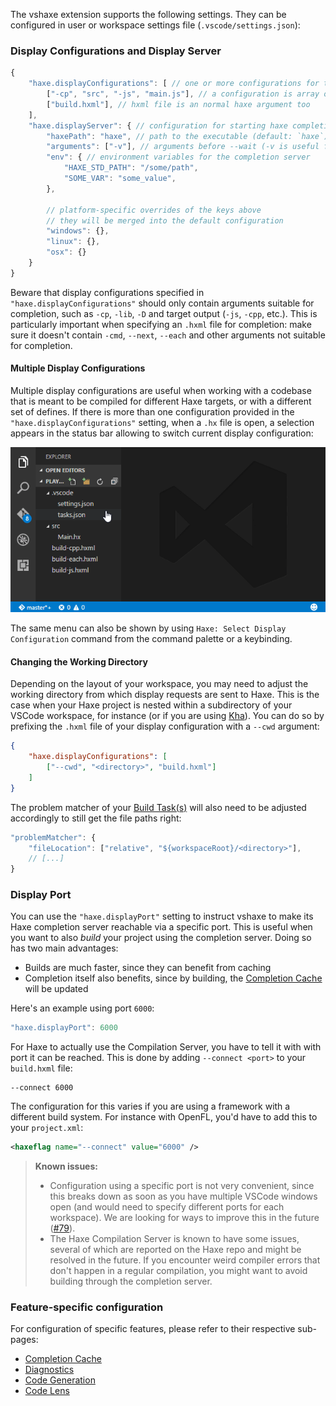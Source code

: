The vshaxe extension supports the following settings. They can be configured in user or workspace settings file (`.vscode/settings.json`):

### Display Configurations and Display Server

```js
{
    "haxe.displayConfigurations": [ // one or more configurations for the haxe completion server
        ["-cp", "src", "-js", "main.js"], // a configuration is array of arguments passed to the completion server
        ["build.hxml"], // hxml file is an normal haxe argument too
    ],
    "haxe.displayServer": { // configuration for starting haxe completion server itself
        "haxePath": "haxe", // path to the executable (default: `haxe`)
        "arguments": ["-v"], // arguments before --wait (-v is useful for debugging)
        "env": { // environment variables for the completion server
            "HAXE_STD_PATH": "/some/path",
            "SOME_VAR": "some_value",
        },

        // platform-specific overrides of the keys above
        // they will be merged into the default configuration
        "windows": {},
        "linux": {},
        "osx": {}
    }
}
```

Beware that display configurations specified in `"haxe.displayConfigurations"` should only contain arguments suitable for
completion, such as `-cp`, `-lib`, `-D` and target output (`-js`, `-cpp`, etc.). This is particularly important when
specifying an `.hxml` file for completion: make sure it doesn't contain `-cmd`, `--next`, `--each` and other arguments
not suitable for completion.

#### Multiple Display Configurations

Multiple display configurations are useful when working with a codebase that is meant
to be compiled for different Haxe targets, or with a different set of defines. If
there is more than one configuration provided in the `"haxe.displayConfigurations"` setting,
when a `.hx` file is open, a selection appears in the status bar allowing to switch current
display configuration:

![](images/configuration/configs.gif)

The same menu can also be shown by using `Haxe: Select Display Configuration` command from the command palette or a keybinding.

#### Changing the Working Directory

Depending on the layout of your workspace, you may need to adjust the working directory from which display requests are sent to Haxe. This is the case when your Haxe project is nested within a subdirectory of your VSCode workspace, for instance (or if you are using [Kha](/vshaxe/vshaxe/wiki/Framework-Notes#kha)). You can do so by prefixing the `.hxml` file of your display configuration with a `--cwd` argument:

```json
{
    "haxe.displayConfigurations": [
        ["--cwd", "<directory>", "build.hxml"]
    ]
}
```

The problem matcher of your [Build Task(s)](/vshaxe/vshaxe/wiki/Build-Tasks) will also need to be adjusted accordingly to still get the file paths right:

```js
"problemMatcher": {
    "fileLocation": ["relative", "${workspaceRoot}/<directory>"],
    // [...]
}
```

### Display Port

You can use the `"haxe.displayPort"` setting to instruct vshaxe to make its Haxe completion server reachable via a specific port. This is useful when you want to also _build_ your project using the completion server. Doing so has two main advantages:

- Builds are much faster, since they can benefit from caching
- Completion itself also benefits, since by building, the [Completion Cache](/vshaxe/vshaxe/wiki/Completion-Cache) will be updated

Here's an example using port `6000`:

```js
"haxe.displayPort": 6000
```

For Haxe to actually use the Compilation Server, you have to tell it with with port it can be reached. This is done by adding `--connect <port>` to your `build.hxml` file:

```
--connect 6000
```

The configuration for this varies if you are using a framework with a different build system. For instance with OpenFL, you'd have to add this to your `project.xml`:

```xml
<haxeflag name="--connect" value="6000" />
```

>**Known issues:** 
>- Configuration using a specific port is not very convenient, since this breaks down as soon as you have multiple VSCode windows open (and would need to specify different ports for each workspace). We are looking for ways to improve this in the future ([#79](https://github.com/vshaxe/vshaxe/issues/79)).
>- The Haxe Compilation Server is known to have some issues, several of which are reported on the Haxe repo and might be resolved in the future. If you encounter weird compiler errors that don't happen in a regular compilation, you might want to avoid building through the completion server.

### Feature-specific configuration

For configuration of specific features, please refer to their respective sub-pages:

- [Completion Cache](/vshaxe/vshaxe/wiki/Completion-Cache#how-do-i-disable-it)
- [Diagnostics](/vshaxe/vshaxe/wiki/Diagnostics#configuration)
- [Code Generation](/vshaxe/vshaxe/wiki/Code-Generation#configuration)
- [Code Lens](/vshaxe/vshaxe/wiki/Code-Lens)